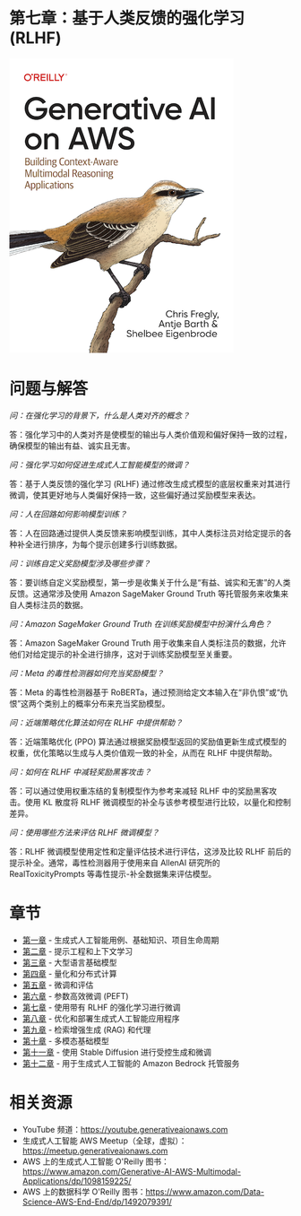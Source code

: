 # 第七章：基于人类反馈的强化学习 (RLHF)
[![](../img/gaia_book_cover_sm.png)](https://www.amazon.com/Generative-AI-AWS-Multimodal-Applications/dp/1098159225/)

# 问题与解答

_问：在强化学习的背景下，什么是人类对齐的概念？_

答：强化学习中的人类对齐是使模型的输出与人类价值观和偏好保持一致的过程，确保模型的输出有益、诚实且无害。

_问：强化学习如何促进生成式人工智能模型的微调？_

答：基于人类反馈的强化学习 (RLHF) 通过修改生成式模型的底层权重来对其进行微调，使其更好地与人类偏好保持一致，这些偏好通过奖励模型来表达。

_问：人在回路如何影响模型训练？_

答：人在回路通过提供人类反馈来影响模型训练，其中人类标注员对给定提示的各种补全进行排序，为每个提示创建多行训练数据。

_问：训练自定义奖励模型涉及哪些步骤？_

答：要训练自定义奖励模型，第一步是收集关于什么是“有益、诚实和无害”的人类反馈。这通常涉及使用 Amazon SageMaker Ground Truth 等托管服务来收集来自人类标注员的数据。

_问：Amazon SageMaker Ground Truth 在训练奖励模型中扮演什么角色？_

答：Amazon SageMaker Ground Truth 用于收集来自人类标注员的数据，允许他们对给定提示的补全进行排序，这对于训练奖励模型至关重要。

_问：Meta 的毒性检测器如何充当奖励模型？_

答：Meta 的毒性检测器基于 RoBERTa，通过预测给定文本输入在“非仇恨”或“仇恨”这两个类别上的概率分布来充当奖励模型。

_问：近端策略优化算法如何在 RLHF 中提供帮助？_

答：近端策略优化 (PPO) 算法通过根据奖励模型返回的奖励值更新生成式模型的权重，优化策略以生成与人类价值观一致的补全，从而在 RLHF 中提供帮助。

_问：如何在 RLHF 中减轻奖励黑客攻击？_

答：可以通过使用权重冻结的复制模型作为参考来减轻 RLHF 中的奖励黑客攻击。使用 KL 散度将 RLHF 微调模型的补全与该参考模型进行比较，以量化和控制差异。

_问：使用哪些方法来评估 RLHF 微调模型？_

答：RLHF 微调模型使用定性和定量评估技术进行评估，这涉及比较 RLHF 前后的提示补全。通常，毒性检测器用于使用来自 AllenAI 研究所的 RealToxicityPrompts 等毒性提示-补全数据集来评估模型。

# 章节
* [第一章](/01_intro) - 生成式人工智能用例、基础知识、项目生命周期
* [第二章](/02_prompt) - 提示工程和上下文学习
* [第三章](/03_foundation) - 大型语言基础模型
* [第四章](/04_optimize) - 量化和分布式计算
* [第五章](/05_finetune) - 微调和评估
* [第六章](/06_peft) - 参数高效微调 (PEFT)
* [第七章](/07_rlhf) - 使用带有 RLHF 的强化学习进行微调
* [第八章](/08_deploy) - 优化和部署生成式人工智能应用程序
* [第九章](/09_rag) - 检索增强生成 (RAG) 和代理
* [第十章](/10_multimodal) - 多模态基础模型
* [第十一章](/11_diffusers) - 使用 Stable Diffusion 进行受控生成和微调
* [第十二章](/12_bedrock) - 用于生成式人工智能的 Amazon Bedrock 托管服务

# 相关资源
* YouTube 频道：https://youtube.generativeaionaws.com
* 生成式人工智能 AWS Meetup（全球，虚拟）：https://meetup.generativeaionaws.com
* AWS 上的生成式人工智能 O'Reilly 图书：https://www.amazon.com/Generative-AI-AWS-Multimodal-Applications/dp/1098159225/
* AWS 上的数据科学 O'Reilly 图书：https://www.amazon.com/Data-Science-AWS-End-End/dp/1492079391/
